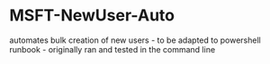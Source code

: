 # MSFT-NewUser-Auto
automates bulk creation of new users - to be adapted to powershell runbook - originally ran and tested in the command line
